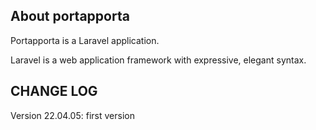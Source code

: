 ## About portapporta

Portapporta is a Laravel application. 

Laravel is a web application framework with expressive, elegant syntax. 

## CHANGE LOG

Version 22.04.05: first version